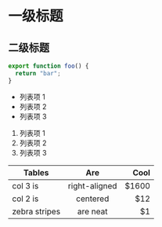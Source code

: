 # 一级标题

## 二级标题

```ts [main.ts]
export function foo() {
  return "bar";
}
```

- 列表项 1
- 列表项 2
- 列表项 3
1. 列表项 1
2. 列表项 2
3. 列表项 3

| Tables        |      Are      |  Cool |
| ------------- | :-----------: | ----: |
| col 3 is      | right-aligned | $1600 |
| col 2 is      |   centered    |   $12 |
| zebra stripes |   are neat    |    $1 |
